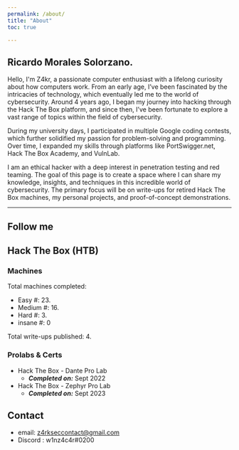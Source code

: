 ```yaml
---
permalink: /about/
title: "About"
toc: true

---
```



## Ricardo Morales Solorzano. 

Hello, I'm Z4kr, a passionate computer enthusiast with a lifelong curiosity about how computers work. From an early age, I’ve been fascinated by the intricacies of technology, which eventually led me to the world of cybersecurity. Around 4 years ago, I began my journey into hacking through the Hack The Box platform, and since then, I’ve been fortunate to explore a vast range of topics within the field of cybersecurity.

During my university days, I participated in multiple Google coding contests, which further solidified my passion for problem-solving and programming. Over time, I expanded my skills through platforms like PortSwigger.net, Hack The Box Academy, and VulnLab.

I am an ethical hacker with a deep interest in penetration testing and red teaming. The goal of this page is to create a space where I can share my knowledge, insights, and techniques in this incredible world of cybersecurity. The primary focus will be on write-ups for retired Hack The Box machines, my personal projects, and proof-of-concept demonstrations.


---


##  Follow me 

## Hack The Box (HTB)
### Machines
 Total machines completed:

 - Easy #: 23.
 - Medium #: 16.
 - Hard #: 3. 
 - insane #: 0
 
 Total write-ups published: 4.


### Prolabs  & Certs
- Hack The Box - Dante Pro Lab 
    - ***Completed on:*** Sept 2022
- Hack The Box - Zephyr Pro Lab
    - ***Completed on:*** Sept 2023

## Contact 
- email: z4rkseccontact@gmail.com
- Discord : w1nz4c4r#0200